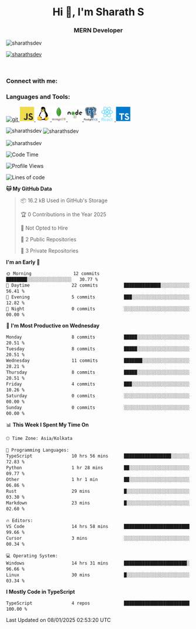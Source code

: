 <h1 align="center">Hi 👋, I'm Sharath S</h1>
<h3 align="center">MERN Developer</h3>

<p align="left"> <img src="https://komarev.com/ghpvc/?username=sharathsdev&label=Profile%20views&color=0e75b6&style=flat" alt="sharathsdev" /> </p>

<p align="left"> <a href="https://github.com/ryo-ma/github-profile-trophy"><img src="https://github-profile-trophy.vercel.app/?username=sharathsdev" alt="sharathsdev" /></a> </p>

<p align="left"> <a href="https://twitter.com/" target="blank"><img src="https://img.shields.io/twitter/follow/?logo=twitter&style=for-the-badge" alt="" /></a> </p>

<h3 align="left">Connect with me:</h3>
<p align="left">
</p>

<h3 align="left">Languages and Tools:</h3>
<p align="left"> <a href="https://git-scm.com/" target="_blank" rel="noreferrer"> <img src="https://www.vectorlogo.zone/logos/git-scm/git-scm-icon.svg" alt="git" width="40" height="40"/> </a> <a href="https://developer.mozilla.org/en-US/docs/Web/JavaScript" target="_blank" rel="noreferrer"> <img src="https://raw.githubusercontent.com/devicons/devicon/master/icons/javascript/javascript-original.svg" alt="javascript" width="40" height="40"/> </a> <a href="https://www.linux.org/" target="_blank" rel="noreferrer"> <img src="https://raw.githubusercontent.com/devicons/devicon/master/icons/linux/linux-original.svg" alt="linux" width="40" height="40"/> </a> <a href="https://www.mongodb.com/" target="_blank" rel="noreferrer"> <img src="https://raw.githubusercontent.com/devicons/devicon/master/icons/mongodb/mongodb-original-wordmark.svg" alt="mongodb" width="40" height="40"/> </a> <a href="https://nodejs.org" target="_blank" rel="noreferrer"> <img src="https://raw.githubusercontent.com/devicons/devicon/master/icons/nodejs/nodejs-original-wordmark.svg" alt="nodejs" width="40" height="40"/> </a> <a href="https://www.postgresql.org" target="_blank" rel="noreferrer"> <img src="https://raw.githubusercontent.com/devicons/devicon/master/icons/postgresql/postgresql-original-wordmark.svg" alt="postgresql" width="40" height="40"/> </a> <a href="https://reactjs.org/" target="_blank" rel="noreferrer"> <img src="https://raw.githubusercontent.com/devicons/devicon/master/icons/react/react-original-wordmark.svg" alt="react" width="40" height="40"/> </a> <a href="https://www.typescriptlang.org/" target="_blank" rel="noreferrer"> <img src="https://raw.githubusercontent.com/devicons/devicon/master/icons/typescript/typescript-original.svg" alt="typescript" width="40" height="40"/> </a> </p>

<p><img align="left" src="https://github-readme-stats.vercel.app/api/top-langs?username=sharathsdev&show_icons=true&locale=en&layout=compact" alt="sharathsdev" /></p>

<p>&nbsp;<img align="center" src="https://github-readme-stats.vercel.app/api?username=sharathsdev&show_icons=true&locale=en" alt="sharathsdev" /></p>

<p><img align="center" src="https://github-readme-streak-stats.herokuapp.com/?user=sharathsdev&" alt="sharathsdev" /></p>
 
 <!--START_SECTION:waka-->
![Code Time](http://img.shields.io/badge/Code%20Time-99%20hrs%2020%20mins-blue)

![Profile Views](http://img.shields.io/badge/Profile%20Views-0-blue)

![Lines of code](https://img.shields.io/badge/From%20Hello%20World%20I%27ve%20Written-1.9%20million%20lines%20of%20code-blue)

**🐱 My GitHub Data** 

> 📦 16.2 kB Used in GitHub's Storage 
 > 
> 🏆 0 Contributions in the Year 2025
 > 
> 🚫 Not Opted to Hire
 > 
> 📜 2 Public Repositories 
 > 
> 🔑 3 Private Repositories 
 > 
**I'm an Early 🐤** 

```text
🌞 Morning                12 commits          ████████░░░░░░░░░░░░░░░░░   30.77 % 
🌆 Daytime                22 commits          ██████████████░░░░░░░░░░░   56.41 % 
🌃 Evening                5 commits           ███░░░░░░░░░░░░░░░░░░░░░░   12.82 % 
🌙 Night                  0 commits           ░░░░░░░░░░░░░░░░░░░░░░░░░   00.00 % 
```
📅 **I'm Most Productive on Wednesday** 

```text
Monday                   8 commits           █████░░░░░░░░░░░░░░░░░░░░   20.51 % 
Tuesday                  8 commits           █████░░░░░░░░░░░░░░░░░░░░   20.51 % 
Wednesday                11 commits          ███████░░░░░░░░░░░░░░░░░░   28.21 % 
Thursday                 8 commits           █████░░░░░░░░░░░░░░░░░░░░   20.51 % 
Friday                   4 commits           ███░░░░░░░░░░░░░░░░░░░░░░   10.26 % 
Saturday                 0 commits           ░░░░░░░░░░░░░░░░░░░░░░░░░   00.00 % 
Sunday                   0 commits           ░░░░░░░░░░░░░░░░░░░░░░░░░   00.00 % 
```


📊 **This Week I Spent My Time On** 

```text
🕑︎ Time Zone: Asia/Kolkata

💬 Programming Languages: 
TypeScript               10 hrs 56 mins      ██████████████████░░░░░░░   72.83 % 
Python                   1 hr 28 mins        ██░░░░░░░░░░░░░░░░░░░░░░░   09.77 % 
Other                    1 hr 1 min          ██░░░░░░░░░░░░░░░░░░░░░░░   06.86 % 
Rust                     29 mins             █░░░░░░░░░░░░░░░░░░░░░░░░   03.30 % 
Markdown                 23 mins             █░░░░░░░░░░░░░░░░░░░░░░░░   02.60 % 

🔥 Editors: 
VS Code                  14 hrs 58 mins      █████████████████████████   99.66 % 
Cursor                   3 mins              ░░░░░░░░░░░░░░░░░░░░░░░░░   00.34 % 

💻 Operating System: 
Windows                  14 hrs 31 mins      ████████████████████████░   96.66 % 
Linux                    30 mins             █░░░░░░░░░░░░░░░░░░░░░░░░   03.34 % 
```

**I Mostly Code in TypeScript** 

```text
TypeScript               4 repos             █████████████████████████   100.00 % 
```




 Last Updated on 08/01/2025 02:53:20 UTC
<!--END_SECTION:waka-->
